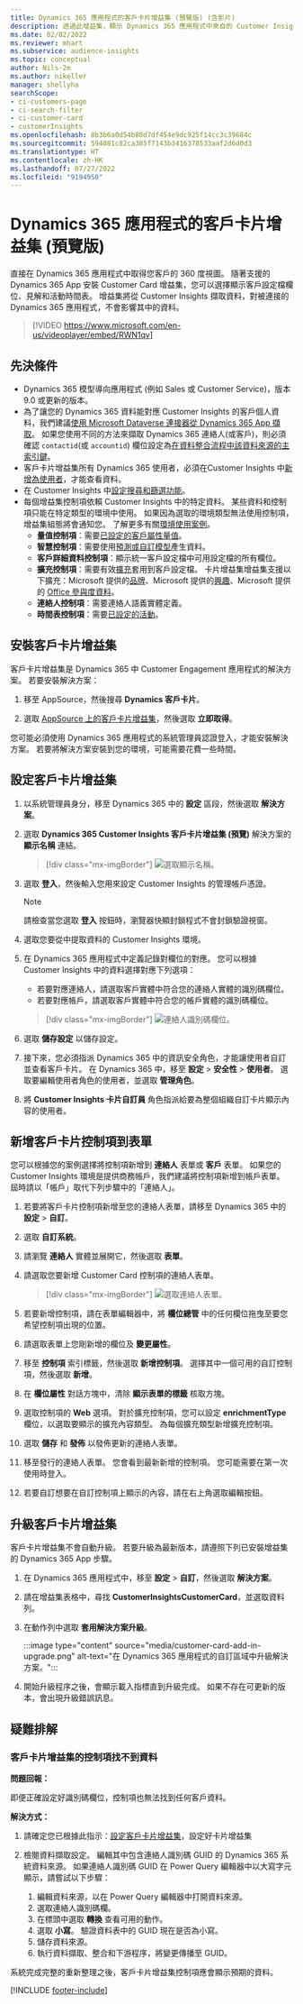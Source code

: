 ```yaml
---
title: Dynamics 365 應用程式的客戶卡片增益集 (預覽版) (含影片)
description: 透過此增益集，顯示 Dynamics 365 應用程式中來自的 Customer Insights 的客戶個人資料。
ms.date: 02/02/2022
ms.reviewer: mhart
ms.subservice: audience-insights
ms.topic: conceptual
author: Nils-2m
ms.author: nikeller
manager: shellyha
searchScope:
- ci-customers-page
- ci-search-filter
- ci-customer-card
- customerInsights
ms.openlocfilehash: 8b3b6a0d54b80d7df454e9dc925f14cc3c39684c
ms.sourcegitcommit: 594081c82ca385f7143b3416378533aaf2d6d0d3
ms.translationtype: HT
ms.contentlocale: zh-HK
ms.lasthandoff: 07/27/2022
ms.locfileid: "9194950"
---
```

# <a name="customer-card-add-in-for-dynamics-365-apps-preview"></a>Dynamics 365 應用程式的客戶卡片增益集 (預覽版)

直接在 Dynamics 365 應用程式中取得您客戶的 360 度視圖。 隨著支援的 Dynamics 365 App 安裝 Customer Card 增益集，您可以選擇顯示客戶設定檔欄位、見解和活動時間表。 增益集將從 Customer Insights 擷取資料，對被連接的 Dynamics 365 應用程式，不會影響其中的資料。

> [!VIDEO https://www.microsoft.com/en-us/videoplayer/embed/RWN1qv]

## <a name="prerequisites"></a>先決條件

- Dynamics 365 模型導向應用程式 (例如 Sales 或 Customer Service)，版本 9.0 或更新的版本。
- 為了讓您的 Dynamics 365 資料能對應 Customer Insights 的客戶個人資料，我們建議[使用 Microsoft Dataverse 連接器從 Dynamics 365 App 擷取](connect-power-query.md)。 如果您使用不同的方法來擷取 Dynamics 365 連絡人(或客戶)，則必須確認 `contactid`(或 `accountid`) 欄位設定為[在資料整合流程中該資料來源的主索引鍵](map-entities.md#select-primary-key-and-semantic-type-for-attributes)。
- 客戶卡片增益集所有 Dynamics 365 使用者，必須在Customer Insights 中[新增為使用者](permissions.md)，才能查看資料。
- 在 Customer Insights 中[設定搜尋和篩選功能](search-filter-index.md)。
- 每個增益集控制項依賴 Customer Insights 中的特定資料。 某些資料和控制項只能在特定類型的環境中使用。 如果因為選取的環境類型無法使用控制項，增益集組態將會通知您。 了解更多有關[環境使用案例](work-with-business-accounts.md)。
  - **量值控制項**：需要[已設定的客戶屬性量值](measures.md)。
  - **智慧控制項**：需要使用[預測或自訂模型](predictions-overview.md)產生資料。
  - **客戶詳細資料控制項**：顯示統一客戶設定檔中可用設定檔的所有欄位。
  - **擴充控制項**：需要有效[擴充](enrichment-hub.md)套用到客戶設定檔。 卡片增益集增益集支援以下擴充：Microsoft 提供的[品牌](enrichment-microsoft.md)、Microsoft 提供的[興趣](enrichment-microsoft.md)、Microsoft 提供的 [Office 參與度資料](enrichment-office.md)。
  - **連絡人控制項**：需要連絡人語義實體定義。
  - **時間表控制項**：需要[已設定的活動](activities.md)。

## <a name="install-the-customer-card-add-in"></a>安裝客戶卡片增益集

客戶卡片增益集是 Dynamics 365 中 Customer Engagement 應用程式的解決方案。 若要安裝解決方案：

1. 移至 AppSource，然後搜尋 **Dynamics 客戶卡片**。

1. 選取 [AppSource 上的客戶卡片增益集](https://appsource.microsoft.com/product/dynamics-365/mscrm.dynamics_365_customer_insights_customer_card_addin?tab=Overview)，然後選取 **立即取得**。

您可能必須使用 Dynamics 365 應用程式的系統管理員認證登入，才能安裝解決方案。 若要將解決方案安裝到您的環境，可能需要花費一些時間。

## <a name="configure-the-customer-card-add-in"></a>設定客戶卡片增益集

1. 以系統管理員身分，移至 Dynamics 365 中的 **設定** 區段，然後選取 **解決方案**。

1. 選取 **Dynamics 365 Customer Insights 客戶卡片增益集 (預覽)** 解決方案的 **顯示名稱** 連結。

   > [!div class="mx-imgBorder"]
   > ![選取顯示名稱。](media/select-display-name.png "請選取顯示名稱。")

1. 選取 **登入**，然後輸入您用來設定 Customer Insights 的管理帳戶憑證。

   > [!NOTE]
   > 請檢查當您選取 **登入** 按鈕時，瀏覽器快顯封鎖程式不會封鎖驗證視窗。

1. 選取您要從中提取資料的 Customer Insights 環境。

1. 在 Dynamics 365 應用程式中定義記錄對欄位的對應。 您可以根據 Customer Insights 中的資料選擇對應下列選項：
   - 若要對應連絡人，請選取客戶實體中符合您的連絡人實體的識別碼欄位。
   - 若要對應帳戶，請選取客戶實體中符合您的帳戶實體的識別碼欄位。

   > [!div class="mx-imgBorder"]
   > ![連絡人識別碼欄位。](media/contact-id-field.png "連絡人識別碼欄位。")

1. 選取 **儲存設定** 以儲存設定。

1. 接下來，您必須指派 Dynamics 365 中的資訊安全角色，才能讓使用者自訂並查看客戶卡片。 在 Dynamics 365 中，移至 **設定** > **安全性** > **使用者**。 選取要編輯使用者角色的使用者，並選取 **管理角色**。

1. 將 **Customer Insights 卡片自訂員** 角色指派給要為整個組織自訂卡片顯示內容的使用者。

## <a name="add-customer-card-controls-to-forms"></a>新增客戶卡片控制項到表單

您可以根據您的案例選擇將控制項新增到 **連絡人** 表單或 **客戶** 表單。 如果您的 Customer Insights 環境是提供商務帳戶，我們建議將控制項新增到帳戶表單。 屆時請以「帳戶」取代下列步驟中的「連絡人」。

1. 若要將客戶卡片控制項新增至您的連絡人表單，請移至 Dynamics 365 中的 **設定** > **自訂**。

1. 選取 **自訂系統**。

1. 請瀏覽 **連絡人** 實體並展開它，然後選取 **表單**。

1. 請選取您要新增 Customer Card 控制項的連絡人表單。

    > [!div class="mx-imgBorder"]
    > ![選取連絡人表單。](media/contact-active-forms.png "請選取連絡人表單。")

1. 若要新增控制項，請在表單編輯器中，將 **欄位總管** 中的任何欄位拖曳至要您希望控制項出現的位置。

1. 請選取表單上您剛新增的欄位及 **變更屬性**。

1. 移至 **控制項** 索引標籤，然後選取 **新增控制項**。 選擇其中一個可用的自訂控制項，然後選取 **新增**。

1. 在 **欄位屬性** 對話方塊中，清除 **顯示表單的標籤** 核取方塊。

1. 選取控制項的 **Web** 選項。 對於擴充控制項，您可以設定 **enrichmentType** 欄位，以選取要顯示的擴充內容類型。 為每個擴充類型新增擴充控制項。

1. 選取 **儲存** 和 **發佈** 以發佈更新的連絡人表單。

1. 移至發行的連絡人表單。 您會看到最新新增的控制項。 您可能需要在第一次使用時登入。

1. 若要自訂想要在自訂控制項上顯示的內容，請在右上角選取編輯按鈕。

## <a name="upgrade-customer-card-add-in"></a>升級客戶卡片增益集

客戶卡片增益集不會自動升級。 若要升級為最新版本，請遵照下列已安裝增益集的 Dynamics 365 App 步驟。

1. 在 Dynamics 365 應用程式中，移至 **設定** > **自訂**，然後選取 **解決方案**。

1. 請在增益集表格中，尋找 **CustomerInsightsCustomerCard**，並選取資料列。

1. 在動作列中選取 **套用解決方案升級**。

   :::image type="content" source="media/customer-card-add-in-upgrade.png" alt-text="在 Dynamics 365 應用程式的自訂區域中升級解決方案。":::

1. 開始升級程序之後，會顯示載入指標直到升級完成。 如果不存在可更新的版本，會出現升級錯誤訊息。

## <a name="troubleshooting"></a>疑難排解​​

### <a name="controls-from-customer-card-add-in-dont-find-data"></a>客戶卡片增益集的控制項找不到資料

**問題回報：**

即便正確設定好識別碼欄位，控制項也無法找到任何客戶資料。  

**解決方式：**

1. 請確定您已根據此指示：[設定客戶卡片增益集](#configure-the-customer-card-add-in)，設定好卡片增益集

1. 檢閱資料擷取設定。 編輯其中包含連絡人識別碼 GUID 的 Dynamics 365 系統資料來源。 如果連絡人識別碼 GUID 在 Power Query 編輯器中以大寫字元顯示，請嘗試以下步驟：
    1. 編輯資料來源，以在 Power Query 編輯器中打開資料來源。
    1. 選取連絡人識別碼欄。
    1. 在標頭中選取 **轉換** 查看可用的動作。
    1. 選取 **小寫**。 驗證資料表中的 GUID 現在是否為小寫。
    1. 儲存資料來源。
    1. 執行資料擷取、整合和下游程序，將變更傳播至 GUID。

系統完成完整的重新整理之後，客戶卡片增益集控制項應會顯示預期的資料。

[!INCLUDE [footer-include](includes/footer-banner.md)]
